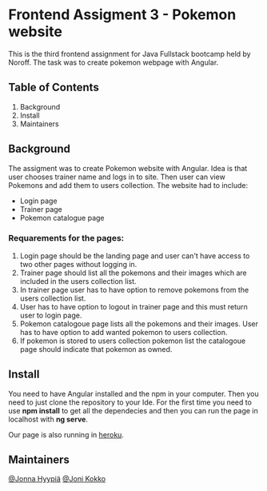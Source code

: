 # Frontend Assigment 3 - Pokemon website

This is the third frontend assignment for Java Fullstack bootcamp held by Noroff.
The task was to create pokemon webpage with Angular. 

## Table of Contents

1. Background
2. Install
3. Maintainers

## Background
The assigment was to create Pokemon website with Angular. Idea is that user chooses trainer name and logs in to site.
Then user can view Pokemons and add them to users collection. The website had to include:

- Login page
- Trainer page
- Pokemon catalogue page

### Requarements for the pages:

1. Login page should be the landing page and user can't have access to two other pages without logging in.
2. Trainer page should list all the pokemons and their images which are included in the users collection list.
3. In trainer page user has to have option to remove pokemons from the users collection list.
4. User has to have option to logout in trainer page and this must return user to login page.
5. Pokemon catalogoue page lists all the pokemons and their images. User has to have option to add wanted pokemon to users collection.
6. If pokemon is stored to users collection pokemon list the catalogoue page should indicate that pokemon as owned.

## Install

You need to have Angular installed and the npm in your computer. Then you need to just clone the repository to your Ide. 
For the first time you need to use **npm install** to get all the dependecies and then you can run the page in localhost with **ng serve**.

Our page is also running in [heroku](https://pokemon-trainer-jojo.herokuapp.com/).

## Maintainers
[@Jonna Hyypiä](https://gitlab.com/johyy/) [@Joni Kokko](https://gitlab.com/joniko/)
